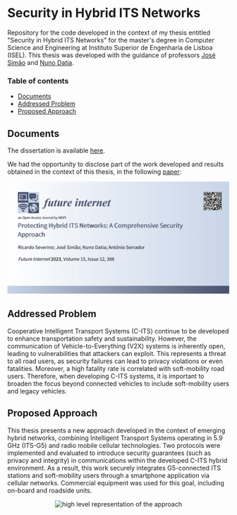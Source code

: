 # Security in Hybrid ITS Networks

Repository for the code developed in the context of my thesis entitled "Security in Hybrid ITS Networks" for the master's degree in Computer Science and Engineering at Instituto Superior de Engenharia de Lisboa (ISEL). This thesis was developed with the guidance of professors [José Simão](https://www.isel.pt/docentes/jose-manuel-de-campos-lages-garcia-simao) and [Nuno Datia](https://www.isel.pt/docentes/nuno-miguel-soares-datia).

### Table of contents
- [Documents](#documents)
- [Addressed Problem](#addressed-problem)
- [Proposed Approach](#proposed-approach)

## Documents

The dissertation is available [here](https://github.com/RicardoFilipe99/Security-in-Hybrid-ITS-Networks/blob/main/docs).

We had the opportunity to disclose part of the work developed and results obtained in the context of this thesis, in the following [paper](https://doi.org/10.3390/fi15120388):

<p align="center">
    <img src="docs/img/Article_Banner_MDPI_futureinternet.png" width="650px" alt="article banner" />
</p>

## Addressed Problem

Cooperative Intelligent Transport Systems (C-ITS) continue to be developed to enhance transportation safety and sustainability. However, the communication of Vehicle-to-Everything (V2X) systems is inherently open, leading to vulnerabilities that attackers can exploit. This represents a threat to all road users, as security failures can lead to privacy violations or even fatalities. Moreover, a high fatality rate is correlated with soft-mobility road users. Therefore, when developing C-ITS systems, it is important to broaden the focus beyond connected vehicles to include soft-mobility users and legacy vehicles.

## Proposed Approach

This thesis presents a new approach developed in the context of emerging hybrid networks, combining Intelligent Transport Systems operating in 5.9 GHz (ITS-G5) and radio mobile cellular technologies. Two protocols were implemented and evaluated to introduce security guarantees (such as privacy and integrity) in communications within the developed C-ITS hybrid environment. As a result, this work securely integrates G5-connected ITS stations and soft-mobility users through a smartphone application via cellular networks. Commercial equipment was used for this goal, including on-board and roadside units.

<p align="center">
    <img src="docs/img/high-level-representation-of-the-approach.png" width="650px" alt="high level representation of the approach" />
</p>




